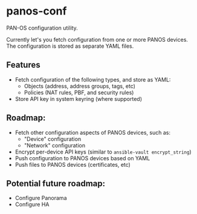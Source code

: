 # panos-conf

PAN-OS configuration utility.

Currently let's you fetch configuration from one or more PANOS devices. The
configuration is stored as separate YAML files.

## Features
* Fetch configuration of the following types, and store as YAML:
  - Objects (address, address groups, tags, etc)
  - Policies (NAT rules, PBF, and security rules)
* Store API key in system keyring (where supported)

## Roadmap:
* Fetch other configuration aspects of PANOS devices, such as:
  - "Device" configuration
  - "Network" configuration
* Encrypt per-device API keys (similar to `ansible-vault encrypt_string`)
* Push configuration to PANOS devices based on YAML
* Push files to PANOS devices (certificates, etc)

## Potential future roadmap:
* Configure Panorama
* Configure HA


